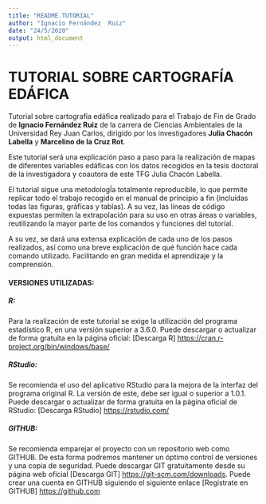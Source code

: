 ```yaml
---
title: "README.TUTORIAL"
author: "Ignacio Fernández  Ruiz"
date: "24/5/2020"
output: html_document
---
```



# **TUTORIAL SOBRE CARTOGRAFÍA EDÁFICA**

Tutorial sobre cartografia edáfica realizado para el Trabajo de Fin de Grado de **Ignacio Fernández Ruiz** de la carrera de Ciencias Ambientales de la Universidad Rey Juan Carlos, dirigido por los investigadores **Julia Chacón Labella** y **Marcelino de la Cruz Rot**.

Este tutorial será una explicación paso a paso para la realización de mapas de diferentes variables edáficas con los datos recogidos en la tesis doctoral de la investigadora y coautora de este TFG Julia Chacón Labella. 

El tutorial sigue una metodologÍa totalmente reproducible, lo que permite replicar todo el trabajo recogido en el manual de principio a fin (incluídas todas las figuras, gráficas y tablas). A su vez, las líneas de código expuestas permiten la extrapolación para su uso en otras áreas o variables, reutilizando la mayor parte de los comandos y funciones del tutorial.

A su vez, se dará una extensa explicación de cada uno de los pasos realizados, así como una breve explicación de qué función hace cada comando utilizado. Facilitando en gran medida el aprendizaje y la comprensión.

#### **VERSIONES UTILIZADAS:**

##### **R:**
Para la realización de este tutorial se exige la utilización del programa estadístico R, en una versión superior a 3.6.0. Puede descargar o actualizar de forma gratuita en la página oficial: [Descarga R] <https://cran.r-project.org/bin/windows/base/>

##### **RStudio:**
Se recomienda el uso del aplicativo RStudio para la mejora de la interfaz del programa original R. La versión de este, debe ser igual o superior a 1.0.1. Puede descargar o actualizar de forma gratuita en la página oficial de RStudio: [Descarga RStudio] <https://rstudio.com/>

##### **GITHUB:**
Se recomienda emparejar el proyecto con un repositorio web como GITHUB. De esta forma podremos mantener un óptimo control de versiones y una copia de seguridad. 
Puede descargar GIT gratuitamente desde su página web oficial [Descarga GIT] <https://git-scm.com/downloads>.
Puede crear una cuenta en GITHUB siguiendo el siguiente enlace [Regístrate en GITHUB] <https://github.com>
